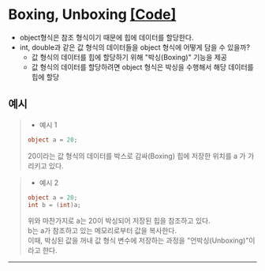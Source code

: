 # Boxing, Unboxing [[Code]]()

* object형식은 참조 형식이기 때문에 힙에 데이터를 할당한다.
* int, double과 같은 값 형식의 데이터들을 object 형식에 어떻게 담을 수 있을까?<br>
    - 값 형식의 데이터를 힙에 할당하기 위해 "박싱(Boxing)" 기능을 제공
    - 값 형식의 데이터를 할당하려면 object 형식은 박싱을 수행해서 해당 데이터를 힙에 할당

## 예시

>* 예시 1
>```csharp 
>object a = 20;
>```
>
>20이라는 값 형식의 데이터를 박스로 감싸(Boxing) 힙에 저장한 위치를 a 가 가리키고 있다.

>* 예시 2
>```csharp
>object a = 20;
>int b = (int)a;
>```
>위와 마찬가지로 a는 20이 박싱되어 저장된 힙을 참조하고 있다.<br>
>b는 a가 참조하고 있는 메모리로부터 값을 복사한다.<br>
>이때, 박싱된 값을 꺼내 값 형식 변수에 저장하는 과정을 "언박싱(Unboxing)"이라고 한다.

---